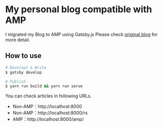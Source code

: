 # My personal blog compatible with AMP

I migrated my Blog to AMP using Gatsby.js
Please check [original blog](https://www.ampproject.org/docs/integration/pwa-amp#amp-as-entry-point-into-your-pwa) for more detail.

## How to use
```bash
# Developt & Write
$ gatsby develop

# Publish
$ yarn run build && yarn run serve
```

You can check articles in following URLs.

- Non-AMP：http://localhost:8000
- Non-AMP：http://localhost:8000/rs
- AMP：http://localhost:8000/amp/
